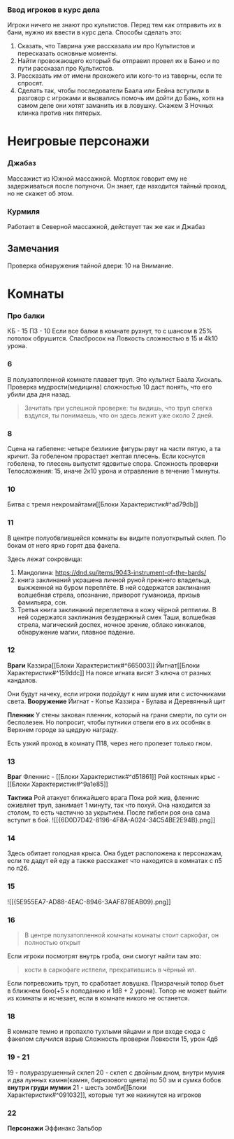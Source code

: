 ### Ввод игроков в курс дела
Игроки ничего не знают про культистов. Перед тем как отправить их в бани, нужно их ввести в курс дела.
Способы сделать это:
1. Сказать, что Таврина уже рассказала им про Культистов и пересказать основные моменты.
2. Найти провожающего который бы отправил провел их в Баню и по пути рассказал про Культистов.
3. Рассказать им от имени прохожего или кого-то из таверны, если те спросят.
4. Сделать так, чтобы последователи Баала или Бейна вступили в разговор с игроками и вызвались помочь им дойти до Бань, хотя на самом деле они хотят заманить их в ловушку. Скажем 3 Ночных клинка против них пятерых.

# Неигровые персонажи
### Джабаз
Массажист из Южной массажной. Мортлок говорит ему не задерживаться после полуночи. Он знает, где находится тайный проход, но не скажет об этом.

###  Курмиля
Работает в Северной массажной, действует так же как и Джабаз

## Замечания
Проверка обнаружения тайной двери: 10 на Внимание.
# Комнаты
### Про балки
КБ - 15 ПЗ - 10
Если все балки в комнате рухнут, то с шансом в 25% потолок обрушится.
Спасбросок на Ловкость сложностью в 15 и 4k10 урона.

### 6
В полузатопленной комнате плавает труп. Это культист Баала Хискаль. 
Проверка мудрости(медицина) сложностью 10 даст понять, что его убили два дня назад.
>Зачитать при успешной проверке: ты видишь, что труп слегка вздулся, ты понимаешь, что он здесь лежит уже около 2 дней.
### 8
Сцена на габелене: четыре безликие фигуры рвут на части
пятую, а та кричит.
За гобеленом прорастает желтая плесень. Если коснутся гобелена, то плесень выпустит ядовитые спора.
Сложность проверки Телосложения: 15, иначе 2к10 урона и отравление в течение 1 минуты.
### 10
Битва с тремя некромайтами[[Блоки Характеристик#^ad79db]]
### 11

В центре полуобвлившейся комнаты вы видите полуоткрытый склеп. По бокам от него ярко горят два факела.

Здесь лежат сокровища:
1) Мандолина: https://dnd.su/items/9043-instrument-of-the-bards/
2) книга заклинаний украшена личной руной прежнего владельца, выжженной на буром переплёте. В ней содержатся заклинания волшебная стрела, опознание, приворот гуманоида, призыв фамильяра, сон.
3) Третья книга заклинаний переплетена в кожу чёрной
	рептилии. В ней содержатся заклинания безудержный
	смех Таши, волшебная стрела, магический доспех, ночное зрение, облако кинжалов, обнаружение магии, плавное падение.
### 12
**Враги**
Каззира[[Блоки Характеристик#^665003]]
Йигнат[[Блоки Характеристик#^159ddc]]
На поясе игната висят 3 ключа от разных кандалов.

Они будут начеку, если игроки подойдут к ним шумя или с источниками света.
**Вооружение**
Йигнат - Копье
Каззира - Булава и Деревянный щит

**Пленник**
У стены закован пленник, который на грани смерти, по сути он бесполезен. Но попросит, чтобы путники отвели его в их особняк в Верхнем городе за щедрую награду.

Есть узкий проход в комнату П18, через него пролезет только гном.

### 13
**Враг**
Фленнис - [[Блоки Характеристик#^d51861]]
Рой костяных крыс - [[Блоки Характеристик#^9a1e85]]

**Тактика**
Рой атакует ближайшего врага
Пока рой жив, фленнис оживляет труп, занимает 1 минуту, так что похуй. Она находится за столом, то есть частично за укрытием.
После гибели роя она сама вступит в бой.
![[{6D0D7D42-8196-4F8A-A024-34C54BE2E94B}.png]]
### 14
Здесь обитает голодная крыса. Она будет расположена к персонажам, если те дадут ей еду а также расскажет что находится в комнатах с п5 по п26.
### 15
![[{5E955EA7-AD88-4EAC-8946-3AAF878EAB09}.png]]
### 16
>В центре полузатопленной комнаты комнаты стоит саркофаг, он полностью открыт

Если игроки посмотрят внутрь гроба, они смогут найти там это:

>кости в саркофаге истлели, прекратившись в чёрный ил.

Если потревожить труп, то сработает ловушка.
Призрачный топор бъет в ближнем бою(+5 к поподанию и 1d8 + 2 урона). Топор не может выйти из комнаты и исчезает, если в комнате никого не останется.

### 18
В комнате темно и пропахло тухлыми яйцами и при входе сюда с факелом случился взрыв
Сложность проверки Ловкости 15, урон 4д6
### 19 - 21
19 - полуразрушенный склеп
20 - склеп с двойным дном, внутри мумия и два лунных камня(камня, бирюзового цвета) по 50 зм и сумка бобов **внутри груди мумии**
21 - шесть зомби[[Блоки Характеристик#^091032]], которые тут же накинутся на игроков
### 22
**Персонажи**
Эффинакс Зальбор
